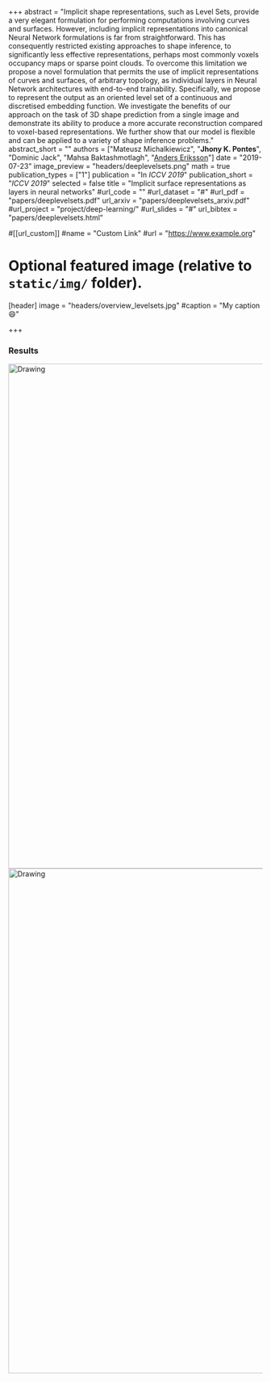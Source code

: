 
+++
abstract = "Implicit shape representations, such as Level Sets, provide a very elegant formulation for performing computations involving curves and surfaces. However, including implicit representations into canonical Neural Network formulations is far from straightforward. This has consequently restricted existing approaches to shape inference, to significantly less effective representations, perhaps most commonly voxels occupancy maps or sparse point clouds. To overcome this limitation we propose a novel formulation that permits the use of implicit representations of curves and surfaces, of arbitrary topology, as individual layers in Neural Network architectures with end-to-end trainability. Specifically, we propose to represent the output as an oriented level set of a continuous and discretised embedding function. We investigate the benefits of our approach on the task of 3D shape prediction from a single image and demonstrate its ability to produce a more accurate reconstruction compared to voxel-based representations. We further show that our model is flexible and can be applied to a variety of shape inference problems."
abstract_short = ""
authors = ["Mateusz Michalkiewicz", "**Jhony K. Pontes**", "Dominic Jack", "Mahsa Baktashmotlagh", "[Anders Eriksson](https://ando.000webhostapp.com/)"]
date = "2019-07-23"
image_preview = "headers/deeplevelsets.png"
math = true
publication_types = ["1"]
publication = "In *ICCV 2019*"
publication_short = "*ICCV 2019*"
selected = false
title = "Implicit surface representations as layers in neural networks"
#url_code = ""
#url_dataset = "#"
#url_pdf = "papers/deeplevelsets.pdf"
url_arxiv = "papers/deeplevelsets_arxiv.pdf"
#url_project = "project/deep-learning/"
#url_slides = "#"
url_bibtex = "papers/deeplevelsets.html"

#[[url_custom]]
#name = "Custom Link"
#url = "https://www.example.org"

# Optional featured image (relative to `static/img/` folder).
[header]
image = "headers/overview_levelsets.jpg"
#caption = "My caption :smile:"

+++
### Results
<img src="/deeplevelsets_2.png" alt="Drawing" style="width: 1000px;"/>
<img src="/deeplevelsets_1.png" alt="Drawing" style="width: 1000px;"/>

